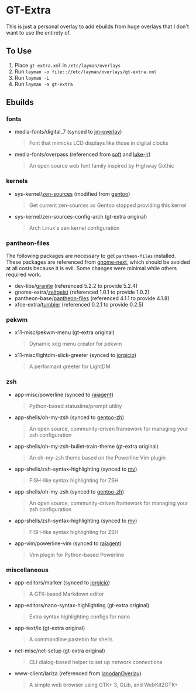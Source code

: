 GT-Extra
========

This is just a personal overlay to add ebuilds from huge overlays that I don't want to use the entirety of.

To Use
------

1. Place `gt-extra.xml` in `/etc/layman/overlays`
2. Run `layman -o file:://etc/layman/overlays/gt-extra.xml`
3. Run `layman -L`
4. Run `layman -a gt-extra`

Ebuilds
-------

### fonts

- media-fonts/digital_7 (synced to [jm-overlay])
  > Font that mimicks LCD displays like those in digital clocks
- media-fonts/overpass (referenced from [soft] and [luke-jr])
  > An open source web font family inspired by Highway Gothic

[jm-overlay]: https://github.com/Jannis234/jm-overlay
[soft]: https://bitbucket.org/Soft/overlay
[luke-jr]: https://scm.dashjr.org/scmroot/git/portage-overlays/luke-jr

### kernels

- sys-kernel/[zen-sources] (modified from [gentoo])
  > Get current zen-sources as Gentoo stopped providing this kernel
- sys-kernel/zen-sources-config-arch (gt-extra original)
  > Arch Linux's zen kernel configuration

[gentoo]: https://cgit.gentoo.org/repo/gentoo.git/
[zen-sources]: https://github.com/zen-kernel/zen-kernel

### pantheon-files

The following packages are necessary to get `pantheon-files` installed.
These packages are referenced from [gnome-next], which should be avoided
at all costs because it is evil.  Some changes were minimal while others
required work.

- dev-libs/[granite] (referenced 5.2.2 to provide 5.2.4)
- gnome-extra/[zeitgeist] (referenced 1.0.1 to provide 1.0.2)
- pantheon-base/[pantheon-files] (referenced 4.1.1 to provide 4.1.8)
- xfce-extra/[tumbler] (referenced 0.2.1 to provide 0.2.5)

[granite]: https://github.com/elementary/granite/releases
[zeitgeist]: https://launchpad.net/zeitgeist/+milestones
[pantheon-files]: https://github.com/elementary/files/releases
[tumbler]: https://archive.xfce.org/src/xfce/tumbler
[gnome-next]: https://github.com/Heather/gentoo-gnome

### pekwm

- x11-misc/pekwm-menu (gt-extra original)
  > Dynamic xdg menu creator for pekwm
- x11-misc/lightdm-slick-greeter (synced to [jorgicio])
  > A performant greeter for LightDM

[jorgicio]: https://github.com/jorgicio/jorgicio-gentoo-overlay

### zsh

- app-misc/powerline (synced to [raiagent](https://github.com/leycec/raiagent))
  > Python-based statusline/prompt utility
- app-shells/oh-my-zsh (synced to [gentoo-zh](https://github.com/microcai/gentoo-zh))
  > An open source, community-driven framework for managing your zsh configuration
- app-shells/oh-my-zsh-bullet-train-theme (gt-extra original)
  > An oh-my-zsh theme based on the Powerline Vim plugin
- app-shells/zsh-syntax-highlighting (synced to [mv](https://cgit.gentoo.org/user/mv.git))
  > FISH-like syntax highlighting for ZSH
- app-shells/oh-my-zsh (synced to [gentoo-zh](https://github.com/microcai/gentoo-zh))
  > An open source, community-driven framework for managing your zsh configuration
- app-shells/zsh-syntax-highlighting (synced to [mv](https://cgit.gentoo.org/user/mv.git))
  > FISH-like syntax highlighting for ZSH
- app-vim/powerline-vim (synced to [raiagent](https://github.com/leycec/raiagent))
  > Vim plugin for Python-based Powerline

### miscellaneous

- app-editors/marker (synced to [jorgicio](https://github.com/jorgicio/jorgicio-gentoo-overlay))
  > A GTK-based Markdown editor
- app-editors/nano-syntax-highlighting (gt-extra original)
  > Extra syntax highlighting configs for nano
- app-text/ix (gt-extra original)
  > A commandline pastebin for shells
- net-misc/net-setup (gt-extra original)
  > CLI dialog-based helper to set up network connections
- www-client/lariza (referenced from [lanodanOverlay](https://hacktivis.me/git/overlay))
  > A simple web browser using GTK+ 3, GLib, and WebKit2GTK+
